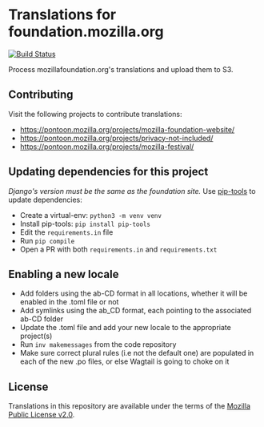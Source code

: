 # Translations for foundation.mozilla.org

[![Build Status](https://github.com/mozilla-l10n/fomo-l10n/workflows/Continuous%20Integration/badge.svg)](https://github.com/mozilla-l10n/fomo-l10n/actions?query=workflow%3A%22Continuous+Integration%22)

Process mozillafoundation.org's translations and upload them to S3.

## Contributing
Visit the following projects to contribute translations:
- https://pontoon.mozilla.org/projects/mozilla-foundation-website/
- https://pontoon.mozilla.org/projects/privacy-not-included/
- https://pontoon.mozilla.org/projects/mozilla-festival/

## Updating dependencies for this project
*Django's version must be the same as the foundation site.*
Use [pip-tools](https://github.com/jazzband/pip-tools) to update dependencies:
- Create a virtual-env: `python3 -m venv venv `
- Install pip-tools: `pip install pip-tools`
- Edit the `requirements.in` file
- Run `pip compile`
- Open a PR with both `requirements.in` and `requirements.txt`


## Enabling a new locale
- Add folders using the ab-CD format in all locations, whether it will be enabled in the .toml file or not
- Add symlinks using the ab_CD format, each pointing to the associated ab-CD folder
- Update the .toml file and add your new locale to the appropriate project(s)
- Run `inv makemessages` from the code repository
- Make sure correct plural rules (i.e not the default one) are populated in each of the new .po files, or else Wagtail is going to choke on it


## License

Translations in this repository are available under the terms of the [Mozilla Public License v2.0](http://www.mozilla.org/MPL/2.0/).
